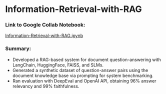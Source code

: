 # Information-Retrieval-with-RAG

### Link to Google Collab Notebook: 
[Information-Retrieval-with-RAG.ipynb](https://drive.google.com/file/d/1-TF_9JHpYUnpzdRk60HsH6X1opNmTH7L/view?usp=sharing)

### Summary:
- Developed a RAG-based system for document question-answering with LangChain, HuggingFace, FAISS, and SLMs.
- Generated a synthetic dataset of question-answer pairs using the document knowledge base via prompting for system benchmarking.
- Ran evaluation with DeepEval and OpenAI API, obtaining 96% answer relevancy and 99% faithfulness.
